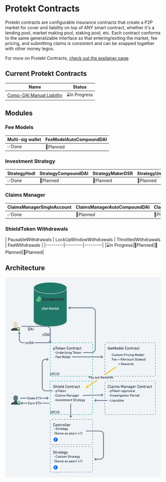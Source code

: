 # Protekt Contracts
Protekt contracts are configurable insurance contracts that create a P2P market for cover and liability on top of ANY smart contract, whether it's a lending pool, market making pool, staking pool, etc. Each contract conforms to the same generalizable interface so that entering/exiting the market, fee pricing, and submitting claims is consistent and can be snapped together with other money legos.

For more on Protekt Contracts, [check out the explainer page](/aboutProtektContracts.md).

## Current Protekt Contracts
| Name | Status |
|---------|----------|
|[Comp-DAI Manual Liability](/compound-DAI-manual-market.md)|⌛In Progress|

## Modules

### Fee Models
| Multi-sig wallet | FeeModelAutoCompoundDAI |
|---------|----------|
|✅Done|📆Planned|

### Investment Strategy
| StrategyHodl | StrategyCompoundDAI | StrategyMakerDSR | StrategyUniswapWETH |
|---------|---------|---------|---------|
|✅Done|📆Planned|📆Planned|📆Planned|

### Claims Manager
| ClaimsManagerSingleAccount | ClaimsManagerAutoCompoundDAI | ClaimsManagerNexusClaimsAssessor |
|---------|---------|---------|
|✅Done|📆Planned|📆Planned|

### ShieldToken Withdrawals
| PausableWithdrawals | LockUpWindowWithdrawals | ThrottledWithdrawals | FeeWithdrawals |
|---------|---------|---------|
|⌛In Progress|📆Planned|📆Planned|📆Planned|

## Architecture
![Smart](/img/smartContractArchitecture.png)